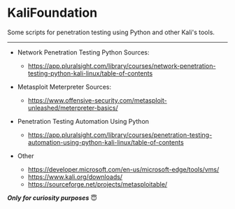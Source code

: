 # KaliFoundation
Some scripts for penetration testing using Python and other Kali's tools.
- - - - 


* Network Penetration Testing Python Sources: 

    * https://app.pluralsight.com/library/courses/network-penetration-testing-python-kali-linux/table-of-contents
    

* Metasploit Meterpreter Sources: 

    * https://www.offensive-security.com/metasploit-unleashed/meterpreter-basics/
    
* Penetration Testing Automation Using Python
    * https://app.pluralsight.com/library/courses/penetration-testing-automation-using-python-kali-linux/table-of-contents
    
* Other
    * https://developer.microsoft.com/en-us/microsoft-edge/tools/vms/
    * https://www.kali.org/downloads/
    * https://sourceforge.net/projects/metasploitable/


***Only for curiosity purposes*** :innocent:
